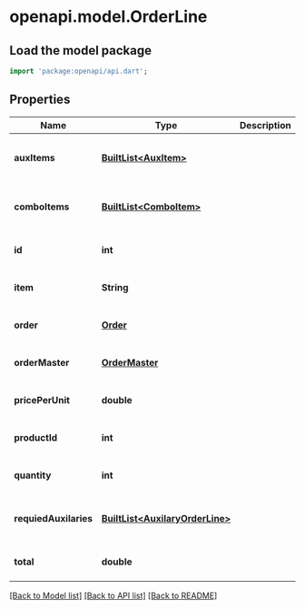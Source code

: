 # openapi.model.OrderLine

## Load the model package
```dart
import 'package:openapi/api.dart';
```

## Properties
Name | Type | Description | Notes
------------ | ------------- | ------------- | -------------
**auxItems** | [**BuiltList&lt;AuxItem&gt;**](AuxItem.md) |  | [optional] [default to const []]
**comboItems** | [**BuiltList&lt;ComboItem&gt;**](ComboItem.md) |  | [optional] [default to const []]
**id** | **int** |  | [optional] [default to null]
**item** | **String** |  | [optional] [default to null]
**order** | [**Order**](Order.md) |  | [optional] [default to null]
**orderMaster** | [**OrderMaster**](OrderMaster.md) |  | [optional] [default to null]
**pricePerUnit** | **double** |  | [optional] [default to null]
**productId** | **int** |  | [optional] [default to null]
**quantity** | **int** |  | [optional] [default to null]
**requiedAuxilaries** | [**BuiltList&lt;AuxilaryOrderLine&gt;**](AuxilaryOrderLine.md) |  | [optional] [default to const []]
**total** | **double** |  | [optional] [default to null]

[[Back to Model list]](../README.md#documentation-for-models) [[Back to API list]](../README.md#documentation-for-api-endpoints) [[Back to README]](../README.md)



